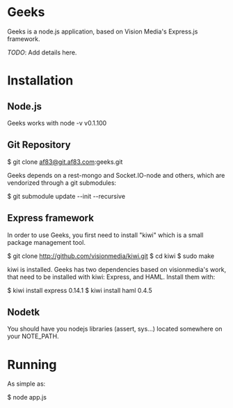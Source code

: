 Geeks
=====

Geeks is a node.js application, based on Vision Media's Express.js framework.

*TODO*: Add details here.


Installation
============

Node.js
-------

Geeks works with node -v v0.1.100

Git Repository
--------------

  $ git clone af83@git.af83.com:geeks.git

Geeks depends on a rest-mongo and Socket.IO-node and others, which are vendorized through a git submodules:

  $ git submodule update --init --recursive


Express framework
-----------------

In order to use Geeks, you first need to install "kiwi" which is a small package
management tool.

  $ git clone http://github.com/visionmedia/kiwi.git
  $ cd kiwi
  $ sudo make

kiwi is installed. Geeks has two dependencies based on visionmedia's work, that
need to be installed with kiwi: Express, and HAML. Install them with:

  $ kiwi install express 0.14.1
  $ kiwi install haml 0.4.5


Nodetk
------
You should have you nodejs libraries (assert, sys...) located somewhere on your NOTE_PATH.


Running
=======

As simple as:

  $ node app.js
